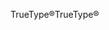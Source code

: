 <span data-ttu-id="af58b-101">TrueType®</span><span class="sxs-lookup"><span data-stu-id="af58b-101">TrueType®</span></span>